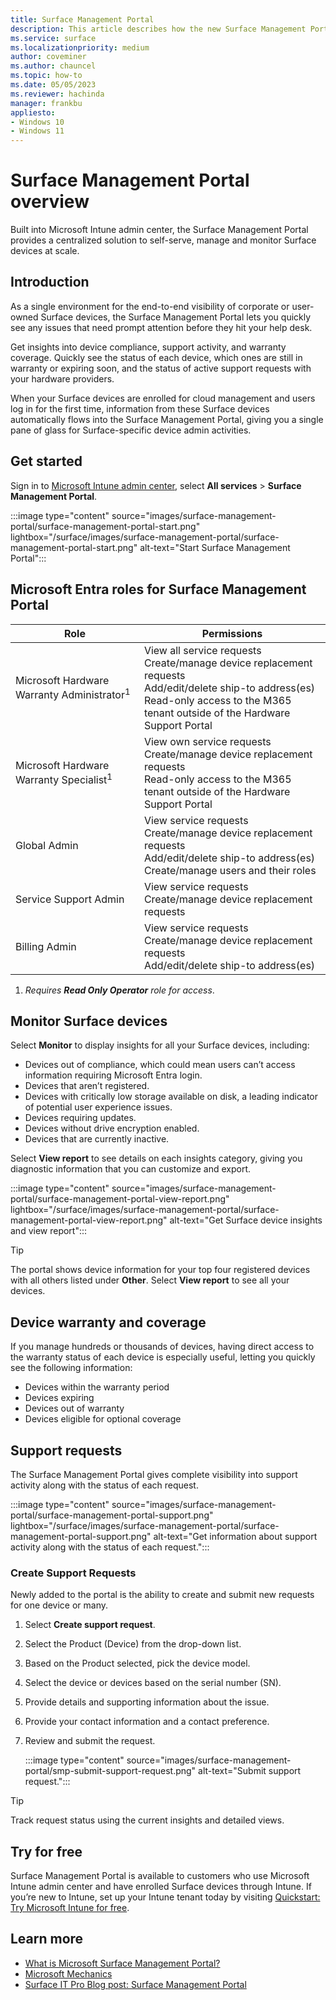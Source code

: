 ```yaml
---
title: Surface Management Portal 
description: This article describes how the new Surface Management Portal provides a centralized solution to self-serve, manage and monitor Surface devices at scale. 
ms.service: surface
ms.localizationpriority: medium
author: coveminer
ms.author: chauncel
ms.topic: how-to
ms.date: 05/05/2023
ms.reviewer: hachinda
manager: frankbu
appliesto:
- Windows 10
- Windows 11
---
```

# Surface Management Portal overview

Built into Microsoft Intune admin center, the Surface Management Portal provides a centralized solution to self-serve, manage and monitor Surface devices at scale.

## Introduction

As a single environment for the end-to-end visibility of corporate or user-owned Surface devices, the Surface Management Portal lets you quickly see any issues that need prompt attention before they hit your help desk.

Get insights into device compliance, support activity, and warranty coverage. Quickly see the status of each device, which ones are still in warranty or expiring soon, and the status of active support requests with your hardware providers.

When your Surface devices are enrolled for cloud management and users log in for the first time, information from these Surface devices automatically flows into the Surface Management Portal, giving you a single pane of glass for Surface-specific device admin activities.

## Get started

Sign in to [Microsoft Intune admin center](https://endpoint.microsoft.com), select **All services** > **Surface Management Portal**.

   :::image type="content" source="images/surface-management-portal/surface-management-portal-start.png" lightbox="/surface/images/surface-management-portal/surface-management-portal-start.png" alt-text="Start Surface Management Portal":::

<a name='azure-ad-roles-for-surface-management-portal'></a>

## Microsoft Entra roles for Surface Management Portal


| Role                                      | Permissions                                                                                                                                                                                 |
| ----------------------------------------- | ------------------------------------------------------------------------------------------------------------------------------------------------------------------------------------------- |
| Microsoft Hardware Warranty Administrator<sup>1</sup> | View all service requests<br>Create/manage device replacement requests<br>Add/edit/delete ship-to address(es)<br>Read-only access to the M365 tenant outside of the Hardware Support Portal |
| Microsoft Hardware Warranty Specialist<sup>1</sup>     | View own service requests<br>Create/manage device replacement requests<br>Read-only access to the M365 tenant outside of the Hardware Support Portal                                        |
| Global Admin                              | View service requests<br>Create/manage device replacement requests<br>Add/edit/delete ship-to address(es)<br>Create/manage users and their roles                                            |
| Service Support Admin                     | View service requests<br>Create/manage device replacement requests                                                                                                                          |
| Billing Admin                             | View service requests<br>Create/manage device replacement requests<br>Add/edit/delete ship-to address(es)                                                                                   |

1. *Requires **Read Only Operator** role for access*.

## Monitor Surface devices

Select **Monitor** to display insights for all your Surface devices, including:

- Devices out of compliance, which could mean users can’t access information requiring Microsoft Entra login.
- Devices that aren’t registered.
- Devices with critically low storage available on disk, a leading indicator of potential user experience issues.
- Devices requiring updates.
- Devices without drive encryption enabled.
- Devices that are currently inactive.

Select **View report** to see details on each insights category, giving you diagnostic information that you can customize and export.

:::image type="content" source="images/surface-management-portal/surface-management-portal-view-report.png" lightbox="/surface/images/surface-management-portal/surface-management-portal-view-report.png" alt-text="Get Surface device insights and view report":::

> [!TIP]
> The portal shows device information for your top four registered devices with all others listed under **Other**. Select **View report** to see all your devices. 

## Device warranty and coverage

If you manage hundreds or thousands of devices, having direct access to the warranty status of each device is especially useful, letting you quickly see the following information:

- Devices within the warranty period
- Devices expiring
- Devices out of warranty
- Devices eligible for optional coverage

## Support requests

The Surface Management Portal gives complete visibility into support activity along with the status of each request.

:::image type="content" source="images/surface-management-portal/surface-management-portal-support.png" lightbox="/surface/images/surface-management-portal/surface-management-portal-support.png" alt-text="Get information about support activity along with the status of each request.":::

### Create Support Requests

Newly added to the portal is the ability to create and submit new requests for one device or many.

1. Select **Create support request**.
2. Select the Product (Device) from the drop-down list.
3. Based on the Product selected, pick the device model.
4. Select the device or devices based on the serial number (SN).
5. Provide details and supporting information about the issue.
6. Provide your contact information and a contact preference.
7. Review and submit the request.  

   :::image type="content" source="images/surface-management-portal/smp-submit-support-request.png"  alt-text="Submit support request.":::

> [!TIP]
> Track request status using the current insights and detailed views.

## Try for free

Surface Management Portal is available to customers who use Microsoft Intune admin center and have enrolled Surface devices through Intune. If you’re new to Intune, set up your Intune tenant today by visiting [Quickstart: Try Microsoft Intune for free](/mem/intune/fundamentals/free-trial-sign-up).

## Learn more

- [What is Microsoft Surface Management Portal?](/mem/intune/fundamentals/surface-management-portal?)
- [Microsoft Mechanics](https://youtu.be/_MmutkqNudk)
- [Surface IT Pro Blog post: Surface Management Portal](https://techcommunity.microsoft.com/t5/surface-it-pro-blog/surface-management-portal/ba-p/1419017)
